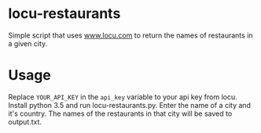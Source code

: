 # locu-restaurants

Simple script that uses www.locu.com to return the names of restaurants in a given city.

# Usage

Replace `YOUR_API_KEY` in the `api_key` variable to your api key from locu. Install python 3.5 and run locu-restaurants.py. Enter the name of a city and it's country. The names of the restaurants in that city will be saved to output.txt.
